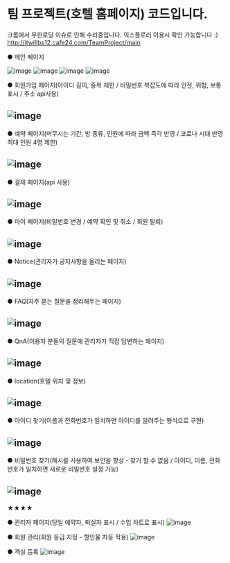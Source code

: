 # 팀 프로젝트(호텔 홈페이지) 코드입니다.

크롬에서 무한로딩 이슈로 인해 수리중입니다. 
익스플로러 이용시 확인 가능합니다 :) 
http://itwillbs12.cafe24.com/TeamProject/main

● 메인 페이지

![image](https://user-images.githubusercontent.com/92214330/167806773-e9fc3e3c-9ae0-40e8-b48a-766ad2b339f5.png)
![image](https://user-images.githubusercontent.com/92214330/167807177-017e6dc2-f19e-4af1-964f-4b634fae9219.png)
![image](https://user-images.githubusercontent.com/92214330/167807252-c54791c7-7c55-41cc-8a39-dc2ccecdc0b3.png)
![image](https://user-images.githubusercontent.com/92214330/167807565-44ae7726-ed5d-4e0b-9120-48abe6a13566.png)

● 회원가입 페이지(아이디 길이, 중복 제한 / 비밀번호 복잡도에 따라 안전, 위험, 보통 표시 / 주소 api사용)

![image](https://user-images.githubusercontent.com/92214330/167808127-7c448fb3-acb3-4244-930c-c99a24f71954.png)
----------------------------------------------------------------------------------------------------------------

● 예약 페이지(머무시는 기간, 방 종류, 인원에 따라 금액 즉각 반영 / 코로나 시대 반영 최대 인원 4명 제한)

![image](https://user-images.githubusercontent.com/92214330/167809721-0054ae9d-a51c-4161-8cf9-4af3f8ed1e53.png)
----------------------------------------------------------------------------------------------------------------

● 결제 페이지(api 사용)

![image](https://user-images.githubusercontent.com/92214330/167810096-e83f9c99-f823-449c-80f4-1e8cbe38536b.png)
----------------------------------------------------------------------------------------------------------------

● 마이 페이지(비밀번호 변경 / 예약 확인 및 취소 / 회원 탈퇴)

![image](https://user-images.githubusercontent.com/92214330/167810346-02a7f07f-75a1-4c02-8a2e-8722f513a365.png)
----------------------------------------------------------------------------------------------------------------

● Notice(관리자가 공지사항을 올리는 페이지)

![image](https://user-images.githubusercontent.com/92214330/167811695-b9c8c8e0-ced5-4d71-bee5-d126d5f09a2a.png)
----------------------------------------------------------------------------------------------------------------

● FAQ(자주 묻는 질문을 정리해두는 페이지)

![image](https://user-images.githubusercontent.com/92214330/167811953-edce70c0-887f-46da-b141-1b04658fd9df.png)
----------------------------------------------------------------------------------------------------------------

● QnA(이용자 분들의 질문에 관리자가 직접 답변하는 페이지)

![image](https://user-images.githubusercontent.com/92214330/167812084-3433b62f-2eb9-4cf1-8767-85329010981d.png)
----------------------------------------------------------------------------------------------------------------

● location(호텔 위치 및 정보)

![image](https://user-images.githubusercontent.com/92214330/167812218-0de46bbe-b13e-43db-80ce-a2863e7e2c89.png)
----------------------------------------------------------------------------------------------------------------

● 아이디 찾기(이름과 전화번호가 일치하면 아이디를 알려주는 형식으로 구현)

![image](https://user-images.githubusercontent.com/92214330/167812345-ede3eaad-6e0c-404a-8745-1718d5ced8e2.png)
----------------------------------------------------------------------------------------------------------------

● 비밀번호 찾기(해시를 사용하여 보안을 향상 - 찾기 할 수 없음 / 아이디, 이름, 전화번호가 일치하면 새로운 비밀번호 설정 가능)

![image](https://user-images.githubusercontent.com/92214330/167812541-c026c7d1-0862-4f7e-8c52-45e3746d5349.png)
----------------------------------------------------------------------------------------------------------------

★★★★

● 관리자 페이지(당일 예약자, 퇴실자 표시 / 수입 차트로 표시)
![image](https://user-images.githubusercontent.com/92214330/167823309-ea64dfe7-27d9-4f24-b4e5-e405b9b3608d.png)

● 회원 관리(회원 등급 지정 - 할인율 차등 적용)
![image](https://user-images.githubusercontent.com/92214330/167823472-551a06cd-c8eb-4c23-83b7-cb4cfc20094f.png)

● 객실 등록
![image](https://user-images.githubusercontent.com/92214330/167823640-39779bb2-7220-4072-86dd-f46ec96cbb1b.png)

